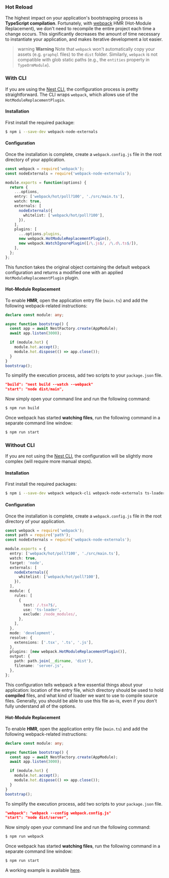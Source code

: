 ### Hot Reload

The highest impact on your application's bootstrapping process is **TypeScript compilation**. Fortunately, with [webpack](https://github.com/webpack/webpack) HMR (Hot-Module Replacement), we don't need to recompile the entire project each time a change occurs. This significantly decreases the amount of time necessary to instantiate your application, and makes iterative development a lot easier.

> warning **Warning** Note that `webpack` won't automatically copy your assets (e.g. `graphql` files) to the `dist` folder. Similarly, `webpack` is not compatible with glob static paths (e.g., the `entities` property in `TypeOrmModule`).

### With CLI

If you are using the [Nest CLI](https://docs.nestjs.com/cli/overview), the configuration process is pretty straightforward. The CLI wraps `webpack`, which allows use of the `HotModuleReplacementPlugin`.

#### Installation

First install the required package:

```bash
$ npm i --save-dev webpack-node-externals
```

#### Configuration

Once the installation is complete, create a `webpack.config.js` file in the root directory of your application.

```typescript
const webpack = require('webpack');
const nodeExternals = require('webpack-node-externals');

module.exports = function(options) {
  return {
    ...options,
    entry: ['webpack/hot/poll?100', './src/main.ts'],
    watch: true,
    externals: [
      nodeExternals({
        whitelist: ['webpack/hot/poll?100'],
      }),
    ],
    plugins: [
      ...options.plugins,
      new webpack.HotModuleReplacementPlugin(),
      new webpack.WatchIgnorePlugin([/\.js$/, /\.d\.ts$/]),
    ],
  };
};
```

This function takes the original object containing the default webpack configuration and returns a modified one with an applied `HotModuleReplacementPlugin` plugin.

#### Hot-Module Replacement

To enable **HMR**, open the application entry file (`main.ts`) and add the following webpack-related instructions:

```typescript
declare const module: any;

async function bootstrap() {
  const app = await NestFactory.create(AppModule);
  await app.listen(3000);

  if (module.hot) {
    module.hot.accept();
    module.hot.dispose(() => app.close());
  }
}
bootstrap();
```

To simplify the execution process, add two scripts to your `package.json` file.

```json
"build": "nest build --watch --webpack"
"start": "node dist/main",
```

Now simply open your command line and run the following command:

```bash
$ npm run build
```

Once webpack has started **watching files**, run the following command in a separate command line window:

```bash
$ npm run start
```

### Without CLI

If you are not using the [Nest CLI](https://docs.nestjs.com/cli/overview), the configuration will be slightly more complex (will require more manual steps).

#### Installation

First install the required packages:

```bash
$ npm i --save-dev webpack webpack-cli webpack-node-externals ts-loader
```

#### Configuration

Once the installation is complete, create a `webpack.config.js` file in the root directory of your application.

```typescript
const webpack = require('webpack');
const path = require('path');
const nodeExternals = require('webpack-node-externals');

module.exports = {
  entry: ['webpack/hot/poll?100', './src/main.ts'],
  watch: true,
  target: 'node',
  externals: [
    nodeExternals({
      whitelist: ['webpack/hot/poll?100'],
    }),
  ],
  module: {
    rules: [
      {
        test: /.tsx?$/,
        use: 'ts-loader',
        exclude: /node_modules/,
      },
    ],
  },
  mode: 'development',
  resolve: {
    extensions: ['.tsx', '.ts', '.js'],
  },
  plugins: [new webpack.HotModuleReplacementPlugin()],
  output: {
    path: path.join(__dirname, 'dist'),
    filename: 'server.js',
  },
};
```

This configuration tells webpack a few essential things about your application: location of the entry file, which directory should be used to hold **compiled** files, and what kind of loader we want to use to compile source files. Generally, you should be able to use this file as-is, even if you don't fully understand all of the options.

#### Hot-Module Replacement

To enable **HMR**, open the application entry file (`main.ts`) and add the following webpack-related instructions:

```typescript
declare const module: any;

async function bootstrap() {
  const app = await NestFactory.create(AppModule);
  await app.listen(3000);

  if (module.hot) {
    module.hot.accept();
    module.hot.dispose(() => app.close());
  }
}
bootstrap();
```

To simplify the execution process, add two scripts to your `package.json` file.

```json
"webpack": "webpack --config webpack.config.js"
"start": "node dist/server",
```

Now simply open your command line and run the following command:

```bash
$ npm run webpack
```

Once webpack has started **watching files**, run the following command in a separate command line window:

```bash
$ npm run start
```

A working example is available [here](https://github.com/nestjs/nest/tree/master/sample/08-webpack).
